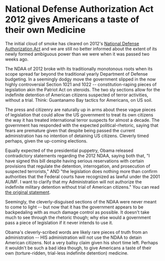 # National Defense Authorization Act 2012 gives Americans a taste of their own Medicine

The initial cloud of smoke has cleared on 2012's [National Defense Authorization Act](http://en.wikipedia.org/wiki/National_Defense_Authorization_Act_for_Fiscal_Year_2012) and we are still no better informed about the extent of its newly formed ambiguous power than we were when it was passed two weeks ago. 

The NDAA of 2012 broke with its traditionally monotonous roots when its scope spread far beyond the traditional yearly Department of Defense budgeting. In a seemingly dodgy move the government slipped in the now highly controversial Section 1021 and 1022 -- constitution-raping pieces of legislation akin the Patriot Act on steroids. The two sly sections allow for the indefinite detention of American citizens suspected of terror activities, without a trial. Think: Guantanamo Bay tactics for Americans, on US soil.

The press and citizenry are naturally up in arms about these vague pieces of legislation that could allow the US government to treat its own citizens the way it has treated international terror suspects for almost a decade. The government has responded with the expected political-rhetoric, saying that fears are premature given that despite being passed the current administration has no intention of detaining US citizens. Cleverly timed perhaps, given the up-coming elections. 

Equally expected of the presidential puppetry, Obama released contradictory statements regarding the 2012 NDAA, saying both that, "I have signed this bill despite having serious reservations with certain provisions that regulate the detention, interrogation, and prosecution of suspected terrorists," AND "the legislation does nothing more than confirm authorities that the Federal courts have recognized as lawful under the 2001 AUMF. I want to clarify that my Administration will not authorize the indefinite military detention without trial of American citizens." You can read [the original statement](http://thinkprogress.org/security/2011/12/31/396018/breaking-obama-signs-defense-authorization-bill/).

Seemingly, the cleverly-disguised sections of the NDAA were never meant to come to light -- but now that it has the government appears to be backpedaling with as much damage control as possible. It doesn't take much to see through the rhetoric though; why else would a government pass a piece of legislation if it never intends to use it.

Obama's cleverly-scribed words are likely rare pieces of truth from an administration -- HIS administration will not use the NDAA to detain American citizens. Not a very ballsy claim given his short time left. Perhaps it wouldn't be such a bad idea though, to give Americans a taste of their own (torture-ridden, trial-less indefinite detention) medicine.
